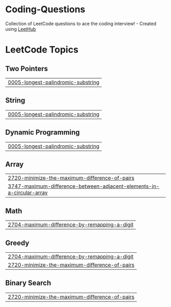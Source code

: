 # Coding-Questions
Collection of LeetCode questions to ace the coding interview! - Created using [LeetHub](https://github.com/QasimWani/LeetHub)

<!---LeetCode Topics Start-->
# LeetCode Topics
## Two Pointers
|  |
| ------- |
| [0005-longest-palindromic-substring](https://github.com/tazkhan24/Coding-Questions/tree/master/0005-longest-palindromic-substring) |
## String
|  |
| ------- |
| [0005-longest-palindromic-substring](https://github.com/tazkhan24/Coding-Questions/tree/master/0005-longest-palindromic-substring) |
## Dynamic Programming
|  |
| ------- |
| [0005-longest-palindromic-substring](https://github.com/tazkhan24/Coding-Questions/tree/master/0005-longest-palindromic-substring) |
## Array
|  |
| ------- |
| [2720-minimize-the-maximum-difference-of-pairs](https://github.com/tazkhan24/Coding-Questions/tree/master/2720-minimize-the-maximum-difference-of-pairs) |
| [3747-maximum-difference-between-adjacent-elements-in-a-circular-array](https://github.com/tazkhan24/Coding-Questions/tree/master/3747-maximum-difference-between-adjacent-elements-in-a-circular-array) |
## Math
|  |
| ------- |
| [2704-maximum-difference-by-remapping-a-digit](https://github.com/tazkhan24/Coding-Questions/tree/master/2704-maximum-difference-by-remapping-a-digit) |
## Greedy
|  |
| ------- |
| [2704-maximum-difference-by-remapping-a-digit](https://github.com/tazkhan24/Coding-Questions/tree/master/2704-maximum-difference-by-remapping-a-digit) |
| [2720-minimize-the-maximum-difference-of-pairs](https://github.com/tazkhan24/Coding-Questions/tree/master/2720-minimize-the-maximum-difference-of-pairs) |
## Binary Search
|  |
| ------- |
| [2720-minimize-the-maximum-difference-of-pairs](https://github.com/tazkhan24/Coding-Questions/tree/master/2720-minimize-the-maximum-difference-of-pairs) |
<!---LeetCode Topics End-->